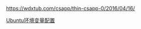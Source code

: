 https://wdxtub.com/csapp/thin-csapp-0/2016/04/16/





[Ubuntu环境变量配置](https://blog.csdn.net/u011976443/article/details/86631653)
